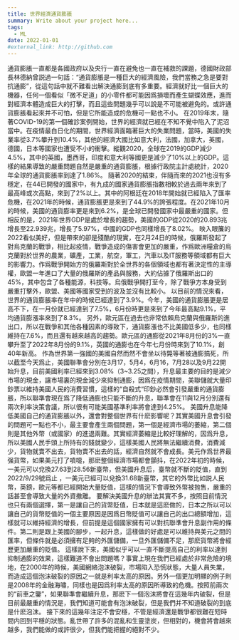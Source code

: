 ```yaml
---
title: 世界經濟通貨膨脹
summary: Write about your project here...
tags:
  - ML
date: 2022-01-01
#external_link: http://github.com
---
```


<!--- --->

通貨膨脹一直都是各國政府以及央行一直在避免也一直在補救的課題，德國財政部長林德納曾説過一句話：“通貨膨脹是一種巨大的經濟風險，我們當務之急是要對抗通膨”，從這句話中就不難看出解決通膨到底有多重要。經濟就好比一個巨大的機器，任何一個看似「微不足道」的小零件都可能因爲損壞而產生蝴蝶效應，進而對經濟本體造成巨大的打擊，而且這些問題幾乎可以說是不可能被避免的。或許通貨膨脹看起來并不可怕，但是它所能造成的危機可一點也不小。
        在2019年末，隨著COVID-19的第一個確診案例開始，世界的經濟就已經在不知不覺中陷入了泥沼當中。在疫情最白日化的期間，世界經濟面臨著巨大的失業問題，當時，美國的失業率從3.7%攀升到10.4%，其他的經濟大國比如意大利，法國，加拿大，英國，德國，日本等國家也遭受不小的衝擊。縱觀2020，全球在2019的GDP減少4.5%，其中的英國，墨西哥，印度和意大利等國更是減少了10%以上的GDP。這樣的結果導致的嚴重問題自然是嚴重的通貨膨脹，根據行政院主計處統計，2020年全球的通貨膨脹率到達了1.86%。
        隨著2020的結束，伴隨而來的2021也沒有多穩定，在44已開發的國家中，有九成的國家通貨膨脹指數相較於過去兩年來到了最高峰或次高點，來到了2%以上。其中的阿根廷在2018年開始就已經陷入了匯率危機，在2021年的時候，通貨膨脹更是來到了44.9%的誇張程度。在2021年10月的時候，美國的通貨膨率更是來到6.2%，是全球已開發國家中最嚴重的國家。但相反的是，2021年世界GDP是處於增長的趨勢，美國的GDP從2020的20.893兆增長至22.939兆，增長了5.97%，中國的GDP也同樣增長了8.02%。
        映入眼簾的2022看似美好，但是帶來的卻是殘酷的現實，在2月24日的時候，俄羅斯發起了對烏克蘭的戰爭，相比起疫情，戰爭造成的傷害會更加的嚴重，作爲歐洲糧倉的烏克蘭對於世界的農業，礦產，工業，航空，軍工，汽車以及IT服務等領域都有巨大的影響力。作爲戰爭開始方的俄羅斯對於全世界的各個領域也都有著決定性的主導權，歐盟一年進口了大量的俄羅斯的產品與服務，大約佔據了俄羅斯出口的45%，其中包含了各種能源，科技等。烏俄戰爭開打至今，除了戰爭方本身受到嚴重打擊外，歐盟、美國等國家受到的波及並沒有比較小。
       以目前的情況來看，世界的通貨膨脹率在年中的時候已經達到了3.9%。今年，美國的通貨膨脹更是居高不下，在一月份就已經達到了7.5%，6月份時更是來到了今年最高點9.1%，平均通貨膨漲率來到了8.3%。
       另外，歐元區在過去也非常依賴烏克蘭與俄羅斯的進出口，所以在戰爭和其他各種因素的導致下，通貨膨漲也不比美國低多少，也同樣維持在7.6%，而且還有越來越高的趨勢。歐元區的通膨從2021年8月份的3%一直攀升至了2022年8月份的9.1%，英國的通膨也在今年七月份時來到了10.1%，創40年新高。
       作為世界第一強國的美國自然而然不會坐以待斃等著被通膨搞死，所以截至今天爲止，美國聯準會分別在3月17，5月4，6月16，7月28以及9月22開始升息，目前美國利率已經來到3.08%（3~3.25之間），升息最主要的目的是減少市場的現金，讓市場裏的現金減少來抑制通膨，因爲在疫情期間，美聯儲就大量印鈔票以維持美國人民的消費習慣，這樣的“自殺式“印鈔必然會引發嚴重的通貨膨脹，所以聯準會現在爲了降低通膨也只能不斷的升息，聯準會在11與12月分別還有兩次利率決策會議，所以很有可能美國基準利率將會達到4.25%。
       美國升息能降低美國自己的通貨膨脹以外，還會對整個世界有什麽影響呢？其實美國升息會引發的問題可一點也不小，最主要會產生兩個問題，第一個是經濟市場的萎縮，第二個則是其他外幣（或國家）的進退兩難。其實經濟萎縮是比較好理解的，因爲升息，所以美國人民手頭上所持有的錢就變少，這樣美國人民將無法繼續消費，消費減少，貨物就賣不出去，貨物賣不出去的話，經濟自然就不會成長。美元作爲世界最强貨幣，如果美元打了噴嚏，那麽整個經濟市場都會顫抖，在2022年初的時候，一美元可以兌換27.63到28.56新臺幣，但美國升息后，臺幣就不斷的貶值，直到2022/9/29號爲止 ，一美元已經可以兌換31.68新臺幣，其它的外幣比如説人民幣，英鎊，歐元等都已經開始大量貶值，這樣的情況下會導致外幣被抛售，嚴重的話甚至會導致大量的外資撤離。
       要解決美國升息的辦法其實不多，按照目前情況也只有兩個選擇，第一是讓自己的貨幣貶值，日本就是這麽做的，日本之所以可以讓自己的貨幣貶值的一個主要原因是因爲日幣貶值可以讓自己的出口總額增加，這樣就可以維持經濟的增長，但前提是這個國家擁有可以對抗聯準會升息副作用的條件。第二則是跟上美國的腳步，一起升息，這樣做的好處是可以維持與美元之間的匯率，但條件就是必須擁有足夠的外匯儲備，一旦外匯儲備不足，那麽貨幣將會經歷更加嚴重的貶值。
       這樣說下來，美國似乎可以一直不斷提高自己的利率以達到抑制通膨的效果，這樣難道不會出問題嗎？事實上現在我們已經處於非常危險的境地，在2000年的時候，美國網絡泡沫破裂，市場陷入恐慌狀態，大量人員失業，而造成這個泡沫破裂的原因之一就是利率太高的原因。另外一個更加明顯的例子則是2008年的金融海嘯，同樣也是因爲利率太高的原因所導致的危機。按照前兩次的“前車之鑒”，如果聯準會繼續升息，那麽下一個泡沫將會在這幾年内破裂，但是目前最嚴重的情況是，我們知道可能會有泡沫破裂，但是我們并不知道破裂的到底是什麽泡沫。
       接下來的這幾年注定不會安穩，不管是經濟還是戰爭都很難在短時間内回到平穩的狀態。亂世帶了許多的混亂和生靈塗炭，但相對的，機會將會越來越多，我們能做的或許很少，但我們能把握的絕對不少。
